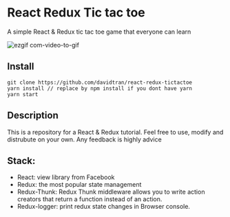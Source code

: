 # React Redux Tic tac toe
A simple React & Redux tic tac toe game that everyone can learn

![ezgif com-video-to-gif](https://cloud.githubusercontent.com/assets/1154740/25285228/b7254dce-26e3-11e7-96df-9b80502fd99f.gif)

## Install
```
git clone https://github.com/davidtran/react-redux-tictactoe
yarn install // replace by npm install if you dont have yarn
yarn start
```

## Description
This is a repository for a React & Redux tutorial.
Feel free to use, modify and distrubute on your own.
Any feedback is highly advice

## Stack:
- React: view library from Facebook
- Redux: the most popular state management
- Redux-Thunk: Redux Thunk middleware allows you to write action creators that return a function instead of an action.
- Redux-logger: print redux state changes in Browser console.




